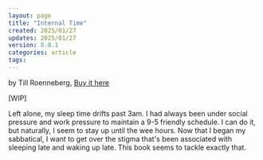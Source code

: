 ```yaml
---
layout: page
title: "Internal Time"
created: 2025/01/27
updates: 2025/01/27
version: 0.0.1
categories: article
tags:
---
```


by Till Roenneberg, [Buy it here](https://a.co/d/3mxyZOL)

[WIP]

Left alone, my sleep time drifts past 3am. I had always been under social pressure and work pressure to maintain a 9-5 friendly schedule. I can do it, but naturally, I seem to stay up until the wee hours. Now that I began my sabbatical, I want to get over the stigma that's been associated with sleeping late and waking up late. This book seems to tackle exactly that.
